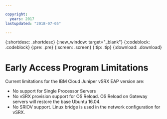 ```yaml
---

copyright:
  years: 2017
lastupdated: "2018-07-05"

---
```


{:shortdesc: .shortdesc}
{:new_window: target="_blank"}
{:codeblock: .codeblock}
{:pre: .pre}
{:screen: .screen}
{:tip: .tip}
{:download: .download}

# Early Access Program Limitations

Current limitations for the IBM Cloud Juniper vSRX EAP version are:
* No support for Single Processor Servers
* No vSRX provision support for OS Reload. OS Reload on Gateway servers will restore the base Ubuntu 16.04.
* No SRIOV support. Linux bridge is used in the network configuration for vSRX.
